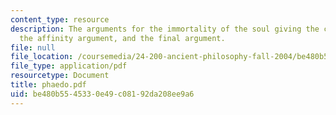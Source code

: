 ```yaml
---
content_type: resource
description: The arguments for the immortality of the soul giving the cyclical argument,
  the affinity argument, and the final argument.
file: null
file_location: /coursemedia/24-200-ancient-philosophy-fall-2004/be480b5545330e49c08192da208ee9a6_phaedo.pdf
file_type: application/pdf
resourcetype: Document
title: phaedo.pdf
uid: be480b55-4533-0e49-c081-92da208ee9a6
---
```

